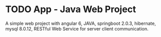 # TODO App - Java Web Project

A simple web project with angular 6, JAVA, springboot 2.0.3, hibernate, mysql 8.0.12, RESTful Web Service for server client communication.
